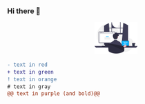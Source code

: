 ### Hi there 👋

<div id="header" align="center">
  <img src="./programming.svg" width="100"/>
</div>

```diff
- text in red
+ text in green
! text in orange
# text in gray
@@ text in purple (and bold)@@
```

<!--
**mpoweredo/mpoweredo** is a ✨ _special_ ✨ repository because its `README.md` (this file) appears on your GitHub profile.

Here are some ideas to get you started:

- 🔭 I’m currently working on ...
- 🌱 I’m currently learning ...
- 👯 I’m looking to collaborate on ...
- 🤔 I’m looking for help with ...
- 💬 Ask me about ...
- 📫 How to reach me: ...
- 😄 Pronouns: ...
- ⚡ Fun fact: ...
-->
